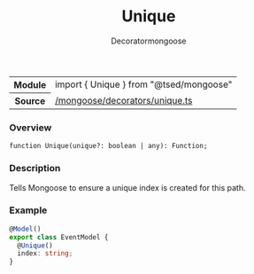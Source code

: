 
<header class="symbol-info-header"><h1 id="unique">Unique</h1><label class="symbol-info-type-label decorator">Decorator</label><label class="api-type-label mongoose" title="mongoose">mongoose</label></header>
<!-- summary -->
<section class="symbol-info"><table class="is-full-width"><tbody><tr><th>Module</th><td><div class="lang-typescript"><span class="token keyword">import</span> { Unique }&nbsp;<span class="token keyword">from</span>&nbsp;<span class="token string">"@tsed/mongoose"</span></div></td></tr><tr><th>Source</th><td><a href="https://github.com/Romakita/ts-express-decorators/blob/v4.17.0/src//mongoose/decorators/unique.ts#L0-L0">/mongoose/decorators/unique.ts</a></td></tr></tbody></table></section>
<!-- overview -->


### Overview


<pre><code class="typescript-lang ">function <span class="token function">Unique</span><span class="token punctuation">(</span>unique?<span class="token punctuation">:</span> <span class="token keyword">boolean</span> | <span class="token keyword">any</span><span class="token punctuation">)</span><span class="token punctuation">:</span> Function<span class="token punctuation">;</span></code></pre>


<!-- Parameters -->

<!-- Description -->


### Description

Tells Mongoose to ensure a unique index is created for this path.

### Example

```typescript
@Model()
export class EventModel {
  @Unique()
  index: string;
}
```

<!-- Members -->

